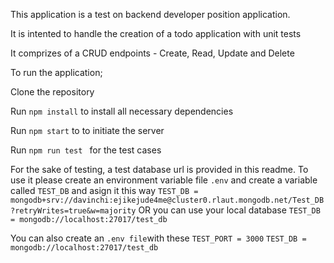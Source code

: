 This application is a test on backend developer position application.

It is intented to handle the creation of a todo application with unit tests 

It comprizes of a CRUD endpoints - Create, Read, Update and Delete

To run the application;

Clone the repository

Run `npm install` to install all necessary dependencies

Run `npm start` to to initiate the server

Run `npm run test ` for the test cases

For the sake of testing, a test database url is provided in this readme. To use it please create an environment variable file `.env` and create a variable called `TEST_DB` and asign it this way
`TEST_DB = mongodb+srv://davinchi:ejikejude4me@cluster0.rlaut.mongodb.net/Test_DB?retryWrites=true&w=majority`
OR
you can use your local database
`TEST_DB = mongodb://localhost:27017/test_db`

You can also create an `.env file`with these
`TEST_PORT = 3000`
`TEST_DB = mongodb://localhost:27017/test_db`

